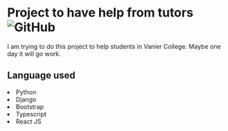 # Project to have help from tutors <img alt="GitHub" src="https://img.shields.io/github/license/leonellalevy/Online-help-tutoring-project">

I am trying to do this project to help students in Vanier College. Maybe one day it will go work. 

<h2>Language used</h2>
    <li>Python</li>
    <li>Django</li>
    <li>Bootstrap</li>
    <li>Typescript</li>
    <li>React JS</li>
